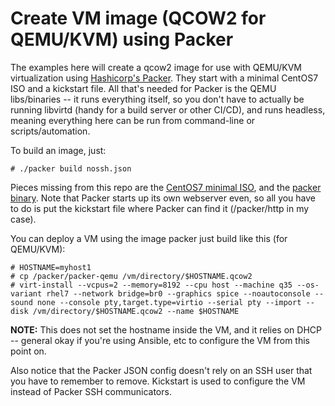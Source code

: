 # Create VM image (QCOW2 for QEMU/KVM) using Packer
The examples here will create a qcow2 image for use with QEMU/KVM virtualization using [Hashicorp's Packer](https://www.packer.io/).  They start with a minimal CentOS7 ISO and a kickstart file.  All that's needed for Packer is the QEMU libs/binaries -- it runs everything itself, so you don't have to actually be running libvirtd (handy for a build server or other CI/CD), and runs headless, meaning everything here can be run from command-line or scripts/automation.

To build an image, just:
```
# ./packer build nossh.json
```

Pieces missing from this repo are the [CentOS7 minimal ISO](https://www.centos.org/download/), and the [packer binary](https://www.packer.io/downloads).  Note that Packer starts up its own webserver even, so all you have to do is put the kickstart file where Packer can find it (/packer/http in my case).

You can deploy a VM using the image packer just build like this (for QEMU/KVM):
```
# HOSTNAME=myhost1
# cp /packer/packer-qemu /vm/directory/$HOSTNAME.qcow2
# virt-install --vcpus=2 --memory=8192 --cpu host --machine q35 --os-variant rhel7 --network bridge=br0 --graphics spice --noautoconsole --sound none --console pty,target.type=virtio --serial pty --import --disk /vm/directory/$HOSTNAME.qcow2 --name $HOSTNAME
```
**NOTE:** This does not set the hostname inside the VM, and it relies on DHCP -- general okay if you're using Ansible, etc to configure the VM from this point on.

Also notice that the Packer JSON config doesn't rely on an SSH user that you have to remember to remove.  Kickstart is used to configure the VM instead of Packer SSH communicators.
